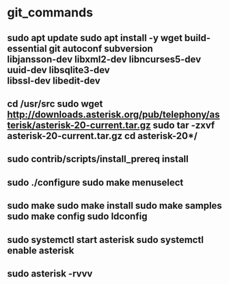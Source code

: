 # git_commands

sudo apt update
sudo apt install -y wget build-essential git autoconf subversion \
libjansson-dev libxml2-dev libncurses5-dev uuid-dev libsqlite3-dev \
libssl-dev libedit-dev
--------------------------
cd /usr/src
sudo wget http://downloads.asterisk.org/pub/telephony/asterisk/asterisk-20-current.tar.gz
sudo tar -zxvf asterisk-20-current.tar.gz
cd asterisk-20*/
-------------------------------
sudo contrib/scripts/install_prereq install
---
sudo ./configure
sudo make menuselect
----
sudo make
sudo make install
sudo make samples
sudo make config
sudo ldconfig
---
sudo systemctl start asterisk
sudo systemctl enable asterisk
---
sudo asterisk -rvvv
---
